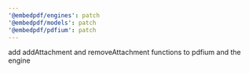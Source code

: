 ```yaml
---
'@embedpdf/engines': patch
'@embedpdf/models': patch
'@embedpdf/pdfium': patch
---
```


add addAttachment and removeAttachment functions to pdfium and the engine
